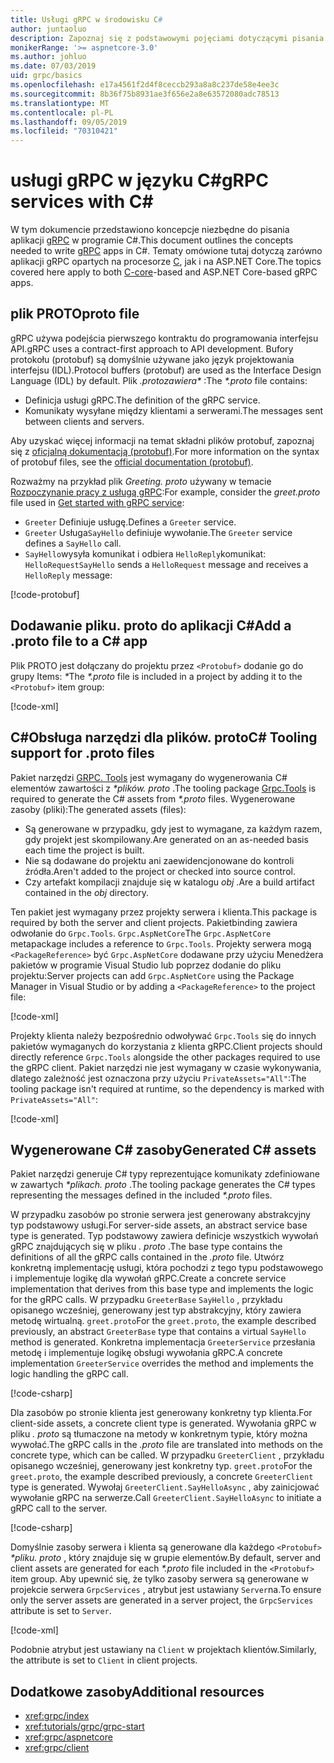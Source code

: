 ```yaml
---
title: Usługi gRPC w środowisku C#
author: juntaoluo
description: Zapoznaj się z podstawowymi pojęciami dotyczącymi pisania usług gRPC Services za pomocą programu C#.
monikerRange: '>= aspnetcore-3.0'
ms.author: johluo
ms.date: 07/03/2019
uid: grpc/basics
ms.openlocfilehash: e17a4561f2d4f8ceccb293a8a8c237de58e4ee3c
ms.sourcegitcommit: 8b36f75b8931ae3f656e2a8e63572080adc78513
ms.translationtype: MT
ms.contentlocale: pl-PL
ms.lasthandoff: 09/05/2019
ms.locfileid: "70310421"
---
```

# <a name="grpc-services-with-c"></a><span data-ttu-id="70b44-103">usługi gRPC w języku C\#</span><span class="sxs-lookup"><span data-stu-id="70b44-103">gRPC services with C\#</span></span>

<span data-ttu-id="70b44-104">W tym dokumencie przedstawiono koncepcje niezbędne do pisania aplikacji [gRPC](https://grpc.io/docs/guides/) w programie C#.</span><span class="sxs-lookup"><span data-stu-id="70b44-104">This document outlines the concepts needed to write [gRPC](https://grpc.io/docs/guides/) apps in C#.</span></span> <span data-ttu-id="70b44-105">Tematy omówione tutaj dotyczą zarówno aplikacji gRPC opartych na procesorze [C](https://grpc.io/blog/grpc-stacks), jak i na ASP.NET Core.</span><span class="sxs-lookup"><span data-stu-id="70b44-105">The topics covered here apply to both [C-core](https://grpc.io/blog/grpc-stacks)-based and ASP.NET Core-based gRPC apps.</span></span>

## <a name="proto-file"></a><span data-ttu-id="70b44-106">plik PROTO</span><span class="sxs-lookup"><span data-stu-id="70b44-106">proto file</span></span>

<span data-ttu-id="70b44-107">gRPC używa podejścia pierwszego kontraktu do programowania interfejsu API.</span><span class="sxs-lookup"><span data-stu-id="70b44-107">gRPC uses a contract-first approach to API development.</span></span> <span data-ttu-id="70b44-108">Bufory protokołu (protobuf) są domyślnie używane jako język projektowania interfejsu (IDL).</span><span class="sxs-lookup"><span data-stu-id="70b44-108">Protocol buffers (protobuf) are used as the Interface Design Language (IDL) by default.</span></span> <span data-ttu-id="70b44-109">Plik  *.protozawiera\** :</span><span class="sxs-lookup"><span data-stu-id="70b44-109">The *\*.proto* file contains:</span></span>

* <span data-ttu-id="70b44-110">Definicja usługi gRPC.</span><span class="sxs-lookup"><span data-stu-id="70b44-110">The definition of the gRPC service.</span></span>
* <span data-ttu-id="70b44-111">Komunikaty wysyłane między klientami a serwerami.</span><span class="sxs-lookup"><span data-stu-id="70b44-111">The messages sent between clients and servers.</span></span>

<span data-ttu-id="70b44-112">Aby uzyskać więcej informacji na temat składni plików protobuf, zapoznaj się z [oficjalną dokumentacją (protobuf)](https://developers.google.com/protocol-buffers/docs/proto3).</span><span class="sxs-lookup"><span data-stu-id="70b44-112">For more information on the syntax of protobuf files, see the [official documentation (protobuf)](https://developers.google.com/protocol-buffers/docs/proto3).</span></span>

<span data-ttu-id="70b44-113">Rozważmy na przykład plik *Greeting. proto* używany w temacie [Rozpoczynanie pracy z usługą gRPC](xref:tutorials/grpc/grpc-start):</span><span class="sxs-lookup"><span data-stu-id="70b44-113">For example, consider the *greet.proto* file used in [Get started with gRPC service](xref:tutorials/grpc/grpc-start):</span></span>

* <span data-ttu-id="70b44-114">`Greeter` Definiuje usługę.</span><span class="sxs-lookup"><span data-stu-id="70b44-114">Defines a `Greeter` service.</span></span>
* <span data-ttu-id="70b44-115">`Greeter` Usługa`SayHello` definiuje wywołanie.</span><span class="sxs-lookup"><span data-stu-id="70b44-115">The `Greeter` service defines a `SayHello` call.</span></span>
* <span data-ttu-id="70b44-116">`SayHello`wysyła komunikat i odbiera `HelloReply`komunikat: `HelloRequest`</span><span class="sxs-lookup"><span data-stu-id="70b44-116">`SayHello` sends a `HelloRequest` message and receives a `HelloReply` message:</span></span>

[!code-protobuf[](~/tutorials/grpc/grpc-start/sample/GrpcGreeter/Protos/greet.proto)]

## <a name="add-a-proto-file-to-a-c-app"></a><span data-ttu-id="70b44-117">Dodawanie pliku. proto do aplikacji C\#</span><span class="sxs-lookup"><span data-stu-id="70b44-117">Add a .proto file to a C\# app</span></span>

<span data-ttu-id="70b44-118">Plik PROTO jest dołączany do projektu przez `<Protobuf>` dodanie go do grupy Items:  *\**</span><span class="sxs-lookup"><span data-stu-id="70b44-118">The *\*.proto* file is included in a project by adding it to the `<Protobuf>` item group:</span></span>

[!code-xml[](~/tutorials/grpc/grpc-start/sample/GrpcGreeter/GrpcGreeter.csproj?highlight=2&range=7-9)]

## <a name="c-tooling-support-for-proto-files"></a><span data-ttu-id="70b44-119">C#Obsługa narzędzi dla plików. proto</span><span class="sxs-lookup"><span data-stu-id="70b44-119">C# Tooling support for .proto files</span></span>

<span data-ttu-id="70b44-120">Pakiet narzędzi [GRPC. Tools](https://www.nuget.org/packages/Grpc.Tools/) jest wymagany do wygenerowania C# elementów zawartości z  *\*plików. proto* .</span><span class="sxs-lookup"><span data-stu-id="70b44-120">The tooling package [Grpc.Tools](https://www.nuget.org/packages/Grpc.Tools/) is required to generate the C# assets from *\*.proto* files.</span></span> <span data-ttu-id="70b44-121">Wygenerowane zasoby (pliki):</span><span class="sxs-lookup"><span data-stu-id="70b44-121">The generated assets (files):</span></span>

* <span data-ttu-id="70b44-122">Są generowane w przypadku, gdy jest to wymagane, za każdym razem, gdy projekt jest skompilowany.</span><span class="sxs-lookup"><span data-stu-id="70b44-122">Are generated on an as-needed basis each time the project is built.</span></span>
* <span data-ttu-id="70b44-123">Nie są dodawane do projektu ani zaewidencjonowane do kontroli źródła.</span><span class="sxs-lookup"><span data-stu-id="70b44-123">Aren't added to the project or checked into source control.</span></span>
* <span data-ttu-id="70b44-124">Czy artefakt kompilacji znajduje się w katalogu *obj* .</span><span class="sxs-lookup"><span data-stu-id="70b44-124">Are a build artifact contained in the *obj* directory.</span></span>

<span data-ttu-id="70b44-125">Ten pakiet jest wymagany przez projekty serwera i klienta.</span><span class="sxs-lookup"><span data-stu-id="70b44-125">This package is required by both the server and client projects.</span></span> <span data-ttu-id="70b44-126">Pakietbinding zawiera odwołanie do `Grpc.Tools`. `Grpc.AspNetCore`</span><span class="sxs-lookup"><span data-stu-id="70b44-126">The `Grpc.AspNetCore` metapackage includes a reference to `Grpc.Tools`.</span></span> <span data-ttu-id="70b44-127">Projekty serwera mogą `<PackageReference>` być `Grpc.AspNetCore` dodawane przy użyciu Menedżera pakietów w programie Visual Studio lub poprzez dodanie do pliku projektu:</span><span class="sxs-lookup"><span data-stu-id="70b44-127">Server projects can add `Grpc.AspNetCore` using the Package Manager in Visual Studio or by adding a `<PackageReference>` to the project file:</span></span>

[!code-xml[](~/tutorials/grpc/grpc-start/sample/GrpcGreeter/GrpcGreeter.csproj?highlight=1&range=12)]

<span data-ttu-id="70b44-128">Projekty klienta należy bezpośrednio odwoływać `Grpc.Tools` się do innych pakietów wymaganych do korzystania z klienta gRPC.</span><span class="sxs-lookup"><span data-stu-id="70b44-128">Client projects should directly reference `Grpc.Tools` alongside the other packages required to use the gRPC client.</span></span> <span data-ttu-id="70b44-129">Pakiet narzędzi nie jest wymagany w czasie wykonywania, dlatego zależność jest oznaczona przy użyciu `PrivateAssets="All"`:</span><span class="sxs-lookup"><span data-stu-id="70b44-129">The tooling package isn't required at runtime, so the dependency is marked with `PrivateAssets="All"`:</span></span>

[!code-xml[](~/tutorials/grpc/grpc-start/sample/GrpcGreeterClient/GrpcGreeterClient.csproj?highlight=3&range=9-11)]

## <a name="generated-c-assets"></a><span data-ttu-id="70b44-130">Wygenerowane C# zasoby</span><span class="sxs-lookup"><span data-stu-id="70b44-130">Generated C# assets</span></span>

<span data-ttu-id="70b44-131">Pakiet narzędzi generuje C# typy reprezentujące komunikaty zdefiniowane w zawartych  *\*plikach. proto* .</span><span class="sxs-lookup"><span data-stu-id="70b44-131">The tooling package generates the C# types representing the messages defined in the included *\*.proto* files.</span></span>

<span data-ttu-id="70b44-132">W przypadku zasobów po stronie serwera jest generowany abstrakcyjny typ podstawowy usługi.</span><span class="sxs-lookup"><span data-stu-id="70b44-132">For server-side assets, an abstract service base type is generated.</span></span> <span data-ttu-id="70b44-133">Typ podstawowy zawiera definicje wszystkich wywołań gRPC znajdujących się w pliku *. proto* .</span><span class="sxs-lookup"><span data-stu-id="70b44-133">The base type contains the definitions of all the gRPC calls contained in the *.proto* file.</span></span> <span data-ttu-id="70b44-134">Utwórz konkretną implementację usługi, która pochodzi z tego typu podstawowego i implementuje logikę dla wywołań gRPC.</span><span class="sxs-lookup"><span data-stu-id="70b44-134">Create a concrete service implementation that derives from this base type and implements the logic for the gRPC calls.</span></span> <span data-ttu-id="70b44-135">W przypadku `GreeterBase` `SayHello` , przykładu opisanego wcześniej, generowany jest typ abstrakcyjny, który zawiera metodę wirtualną. `greet.proto`</span><span class="sxs-lookup"><span data-stu-id="70b44-135">For the `greet.proto`, the example described previously, an abstract `GreeterBase` type that contains a virtual `SayHello` method is generated.</span></span> <span data-ttu-id="70b44-136">Konkretna implementacja `GreeterService` przesłania metodę i implementuje logikę obsługi wywołania gRPC.</span><span class="sxs-lookup"><span data-stu-id="70b44-136">A concrete implementation `GreeterService` overrides the method and implements the logic handling the gRPC call.</span></span>

[!code-csharp[](~/tutorials/grpc/grpc-start/sample/GrpcGreeter/Services/GreeterService.cs?name=snippet)]

<span data-ttu-id="70b44-137">Dla zasobów po stronie klienta jest generowany konkretny typ klienta.</span><span class="sxs-lookup"><span data-stu-id="70b44-137">For client-side assets, a concrete client type is generated.</span></span> <span data-ttu-id="70b44-138">Wywołania gRPC w pliku *. proto* są tłumaczone na metody w konkretnym typie, który można wywołać.</span><span class="sxs-lookup"><span data-stu-id="70b44-138">The gRPC calls in the *.proto* file are translated into methods on the concrete type, which can be called.</span></span> <span data-ttu-id="70b44-139">W przypadku `GreeterClient` , przykładu opisanego wcześniej, generowany jest konkretny typ. `greet.proto`</span><span class="sxs-lookup"><span data-stu-id="70b44-139">For the `greet.proto`, the example described previously, a concrete `GreeterClient` type is generated.</span></span> <span data-ttu-id="70b44-140">Wywołaj `GreeterClient.SayHelloAsync` , aby zainicjować wywołanie gRPC na serwerze.</span><span class="sxs-lookup"><span data-stu-id="70b44-140">Call `GreeterClient.SayHelloAsync` to initiate a gRPC call to the server.</span></span>

[!code-csharp[](~/tutorials/grpc/grpc-start/sample/GrpcGreeterClient/Program.cs?name=snippet)]

<span data-ttu-id="70b44-141">Domyślnie zasoby serwera i klienta są generowane dla każdego `<Protobuf>`  *\*pliku. proto* , który znajduje się w grupie elementów.</span><span class="sxs-lookup"><span data-stu-id="70b44-141">By default, server and client assets are generated for each *\*.proto* file included in the `<Protobuf>` item group.</span></span> <span data-ttu-id="70b44-142">Aby upewnić się, że tylko zasoby serwera są generowane w projekcie serwera `GrpcServices` , atrybut jest ustawiany `Server`na.</span><span class="sxs-lookup"><span data-stu-id="70b44-142">To ensure only the server assets are generated in a server project, the `GrpcServices` attribute is set to `Server`.</span></span>

[!code-xml[](~/tutorials/grpc/grpc-start/sample/GrpcGreeter/GrpcGreeter.csproj?highlight=2&range=7-9)]

<span data-ttu-id="70b44-143">Podobnie atrybut jest ustawiany na `Client` w projektach klientów.</span><span class="sxs-lookup"><span data-stu-id="70b44-143">Similarly, the attribute is set to `Client` in client projects.</span></span>

## <a name="additional-resources"></a><span data-ttu-id="70b44-144">Dodatkowe zasoby</span><span class="sxs-lookup"><span data-stu-id="70b44-144">Additional resources</span></span>

* <xref:grpc/index>
* <xref:tutorials/grpc/grpc-start>
* <xref:grpc/aspnetcore>
* <xref:grpc/client>
